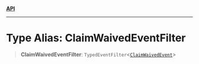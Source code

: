 [**API**](../../../README.md)

***

# Type Alias: ClaimWaivedEventFilter

> **ClaimWaivedEventFilter**: `TypedEventFilter`\<[`ClaimWaivedEvent`](ClaimWaivedEvent.md)\>
